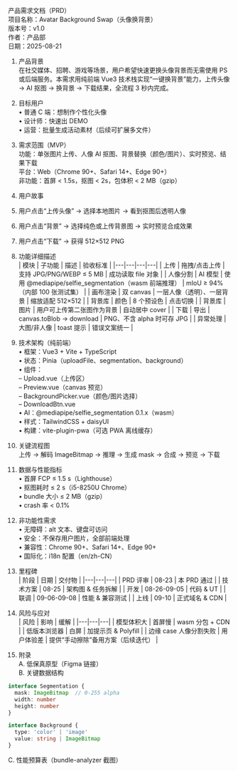 产品需求文档（PRD）  
项目名称：Avatar Background Swap（头像换背景）  
版本号：v1.0  
作者：产品部  
日期：2025-08-21  

1. 产品背景  
在社交媒体、招聘、游戏等场景，用户希望快速更换头像背景而无需使用 PS 或后端服务。本需求用纯前端 Vue3 技术栈实现“一键换背景”能力，上传头像 → AI 抠图 → 换背景 → 下载结果，全流程 3 秒内完成。

2. 目标用户  
• 普通 C 端：想制作个性化头像  
• 设计师：快速出 DEMO  
• 运营：批量生成活动素材（后续可扩展多文件）  

3. 需求范围（MVP）  
功能：单张图片上传、人像 AI 抠图、背景替换（颜色/图片）、实时预览、结果下载  
平台：Web（Chrome 90+、Safari 14+、Edge 90+）  
非功能：首屏 < 1.5s，抠图 < 2s，包体积 < 2 MB（gzip）

4. 用户故事  
1. 用户点击“上传头像” → 选择本地图片 → 看到抠图后透明人像  
2. 用户点击“背景” → 选择纯色或上传背景图 → 实时预览合成效果  
3. 用户点击“下载” → 获得 512×512 PNG

5. 功能详细描述  
| 模块 | 子功能 | 描述 | 验收标准 |
|---|---|---|---|
| 上传 | 拖拽/点击上传 | 支持 JPG/PNG/WEBP ≤ 5 MB | 成功读取 file 对象 |
| 人像分割 | AI 模型 | 使用 @mediapipe/selfie_segmentation（wasm 前端推理） | mIoU ≥ 94%（内部 100 张测试集） |
| 画布渲染 | 双 canvas | 一层人像（透明）、一层背景 | 缩放适配 512×512 |
| 背景库 | 颜色 | 8 个预设色 | 点击切换 |
| 背景库 | 图片 | 用户可上传第二张图作为背景 | 自动居中 cover |
| 下载 | 导出 | canvas.toBlob → download | PNG、不含 alpha 时可存 JPG |
| 异常处理 | 大图/非人像 | toast 提示 | 错误文案统一 |

6. 技术架构（纯前端）  
• 框架：Vue3 + Vite + TypeScript  
• 状态：Pinia（uploadFile、segmentation、background）  
• 组件：  
  – Upload.vue（上传区）  
  – Preview.vue（canvas 预览）  
  – BackgroundPicker.vue（颜色/图片选择）  
  – DownloadBtn.vue  
• AI：@mediapipe/selfie_segmentation 0.1.x（wasm）  
• 样式：TailwindCSS + daisyUI  
• 构建：vite-plugin-pwa（可选 PWA 离线缓存）

7. 关键流程图  
上传 → 解码 ImageBitmap → 推理 → 生成 mask → 合成 → 预览 → 下载

8. 数据与性能指标  
• 首屏 FCP ≤ 1.5 s（Lighthouse）  
• 抠图耗时 ≤ 2 s（i5-8250U Chrome）  
• bundle 大小 ≤ 2 MB（gzip）  
• crash 率 < 0.1%

9. 非功能性需求  
• 无障碍：alt 文本、键盘可访问  
• 安全：不保存用户图片，全部前端处理  
• 兼容性：Chrome 90+、Safari 14+、Edge 90+  
• 国际化：i18n 配置（en/zh-CN）

10. 里程碑  
| 阶段 | 日期 | 交付物 |
|---|---|---|
| PRD 评审 | 08-23 | 本 PRD 通过 |
| 技术方案 | 08-25 | 架构图 & 任务拆解 |
| 开发 | 08-26-09-05 | 代码 & UT |
| 联调 | 09-06-09-08 | 性能 & 兼容测试 |
| 上线 | 09-10 | 正式域名 & CDN |

11. 风险与应对  
| 风险 | 影响 | 缓解 |
|---|---|---|
| 模型体积大 | 首屏慢 | wasm 分包 + CDN |
| 低版本浏览器 | 白屏 | 加提示页 & Polyfill |
| 边缘 case 人像分割失败 | 用户体验差 | 提供“手动擦除”备用方案（后续迭代） |

12. 附录  
A. 低保真原型（Figma 链接）  
B. 关键数据结构  
```ts
interface Segmentation {
  mask: ImageBitmap  // 0-255 alpha
  width: number
  height: number
}

interface Background {
  type: 'color' | 'image'
  value: string | ImageBitmap
}
```

C. 性能预算表（bundle-analyzer 截图）